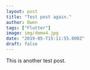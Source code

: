 ```yaml
---
layout: post
title: "Test post again."
author: Owen
tags: ["Flutter"]
image: img/demo4.jpg
date: "2019-05-T15:11:55.000Z"
draft: false
---
```



This is another test post.
<!--stackedit_data:
eyJoaXN0b3J5IjpbMTY2NzY0Njk0Nl19
-->